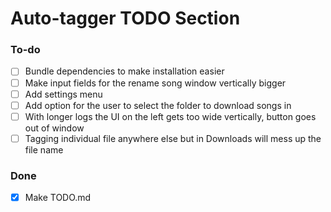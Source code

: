 # Auto-tagger TODO Section

### To-do
- [ ] Bundle dependencies to make installation easier
- [ ] Make input fields for the rename song window vertically bigger
- [ ] Add settings menu
- [ ] Add option for the user to select the folder to download songs in
- [ ] With longer logs the UI on the left gets too wide vertically, button goes out of window
- [ ] Tagging individual file anywhere else but in Downloads will mess up the file name

### Done
- [x] Make TODO.md
